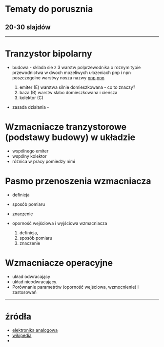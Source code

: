 # Tematy do porusznia 
## 20-30 slajdów

---

# Tranzystor bipolarny

* budowa - sklada sie z 3 warstw polprzewodnika o roznym typie przewodnictwa w dwoch mozeliwych ułozeniach pnp i npn poszczegolne warstwy nosza nazwy
[pnp]("pnp.png"),[npn]("npn.png")

	1. emiter (E) warstwa silnie domieszkowana - co to znaczy?
	2. baza (B) warstw slabo domieszkowana i cieńsza
	3. kolektor (C)

* zasada działania - 

# Wzmacniacze tranzystorowe (podstawy budowy) w układzie

* wspólnego emiter
* wspólny kolektor
* róznica w pracy pomiedzy nimi

# Pasmo przenoszenia wzmacniacza 

* definicja 
* sposób pomiaru
* znaczenie
* oporność wejściowa i wyjściowa wzmacniacza 
	
	1. definicja,
	2. sposób pomiaru
	3. znaczenie

# Wzmacniacze operacyjne

* układ odwracający
* układ nieodwracający.
* Porównanie parametrów (oporność wejściowa, wzmocnienie) i zastosowań

---

# źródła

* [elektronika analogowa](https://ea.elportal.pl/bipolarne.html)
* [wikipedia](https://pl.wikipedia.org/wiki/Tranzystor_bipolarny)
* 

